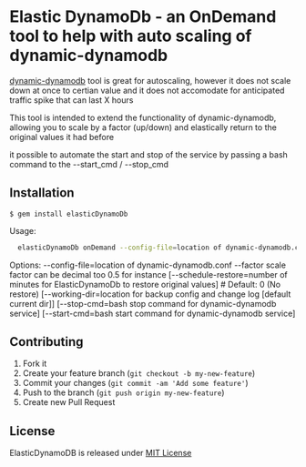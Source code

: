 # Elastic DynamoDb - an OnDemand tool to help with auto scaling of dynamic-dynamodb

 [dynamic-dynamodb](https://github.com/sebdah/dynamic-dynamodb) tool is great for autoscaling, however it does not scale down at once to certian value
  and it does not accomodate for anticipated traffic spike that can last X hours

  This tool is intended to extend the functionality of dynamic-dynamodb, allowing you to scale by a factor (up/down) and elastically return to the original values it had before

  it possible to automate the start and stop of the service by passing a bash command to the --start_cmd / --stop_cmd

## Installation

    $ gem install elasticDynamoDb

Usage:
````bash
  elasticDynamoDb onDemand --config-file=location of dynamic-dynamodb.conf --factor=Scale factor (can be decimal too, i.e: 0.5) --schedule-restore 120
````

Options:
  --config-file=location of dynamic-dynamodb.conf
  --factor scale factor can be decimal too 0.5 for instance
  [--schedule-restore=number of minutes for ElasticDynamoDb to restore original values] # Default: 0 (No restore)
  [--working-dir=location for backup config and change log [default current dir]]
  [--stop-cmd=bash stop command for dynamic-dynamodb service]
  [--start-cmd=bash start command for dynamic-dynamodb service]

## Contributing

1. Fork it
2. Create your feature branch (`git checkout -b my-new-feature`)
3. Commit your changes (`git commit -am 'Add some feature'`)
4. Push to the branch (`git push origin my-new-feature`)
5. Create new Pull Request

## License
ElasticDynamoDB is released under [MIT License](http://www.opensource.org/licenses/MIT)

